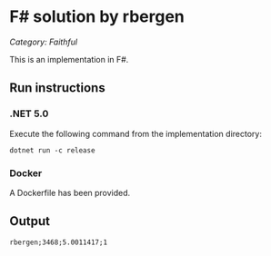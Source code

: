 # F# solution by rbergen

*Category: Faithful*

This is an implementation in F#.

## Run instructions

### .NET 5.0
Execute the following command from the implementation directory:
```
dotnet run -c release
```

### Docker
A Dockerfile has been provided.

## Output
```
rbergen;3468;5.0011417;1
```